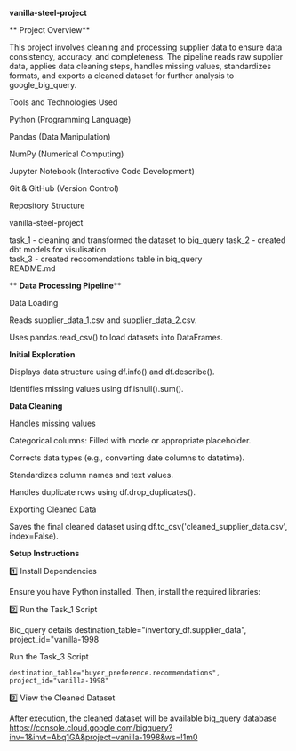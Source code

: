 **vanilla-steel-project**

** Project Overview**

This project involves cleaning and processing supplier data to ensure data consistency, accuracy, and completeness. The pipeline reads raw supplier data, applies data cleaning steps, handles missing values, standardizes formats, and exports a cleaned dataset for further analysis to google_big_query.

Tools and Technologies Used

Python (Programming Language)

Pandas (Data Manipulation)

NumPy (Numerical Computing)

Jupyter Notebook (Interactive Code Development)

Git & GitHub (Version Control)

Repository Structure

vanilla-steel-project

 task_1  -  cleaning and transformed the dataset to biq_query
 task_2   - created dbt models for visulisation           
 task_3   - created reccomendations table in biq_query      
 README.md               
 

** **Data Processing Pipeline****

Data Loading

Reads supplier_data_1.csv and supplier_data_2.csv.

Uses pandas.read_csv() to load datasets into DataFrames.

**Initial Exploration**

Displays data structure using df.info() and df.describe().

Identifies missing values using df.isnull().sum().

**Data Cleaning**

Handles missing values

Categorical columns: Filled with mode or appropriate placeholder.

Corrects data types (e.g., converting date columns to datetime).

Standardizes column names and text values.

Handles duplicate rows using df.drop_duplicates().

Exporting Cleaned Data

Saves the final cleaned dataset using df.to_csv('cleaned_supplier_data.csv', index=False).

**Setup Instructions**

1️⃣ Install Dependencies

Ensure you have Python installed. Then, install the required libraries:

2️⃣ Run the Task_1 Script

Biq_query details 
	destination_table="inventory_df.supplier_data",
	project_id="vanilla-1998

Run the Task_3 Script

	destination_table="buyer_preference.recommendations",
	project_id="vanilla-1998"

3️⃣ View the Cleaned Dataset

After execution, the cleaned dataset will be available biq_query database
https://console.cloud.google.com/bigquery?inv=1&invt=Abq1GA&project=vanilla-1998&ws=!1m0






